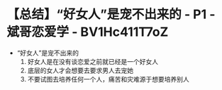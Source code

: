 # 【总结】“好女人”是宠不出来的 - P1 - 斌哥恋爱学 - BV1Hc411T7oZ

-   “好女人”是宠不出来的
    1.  好女人是在没有谈恋爱之前就已经是一个好女人
    2.  底层的女人才会想要去要求男人去宠她
    3.  不要试图去培养任何一个人，痛苦和灾难源于想要培养别人